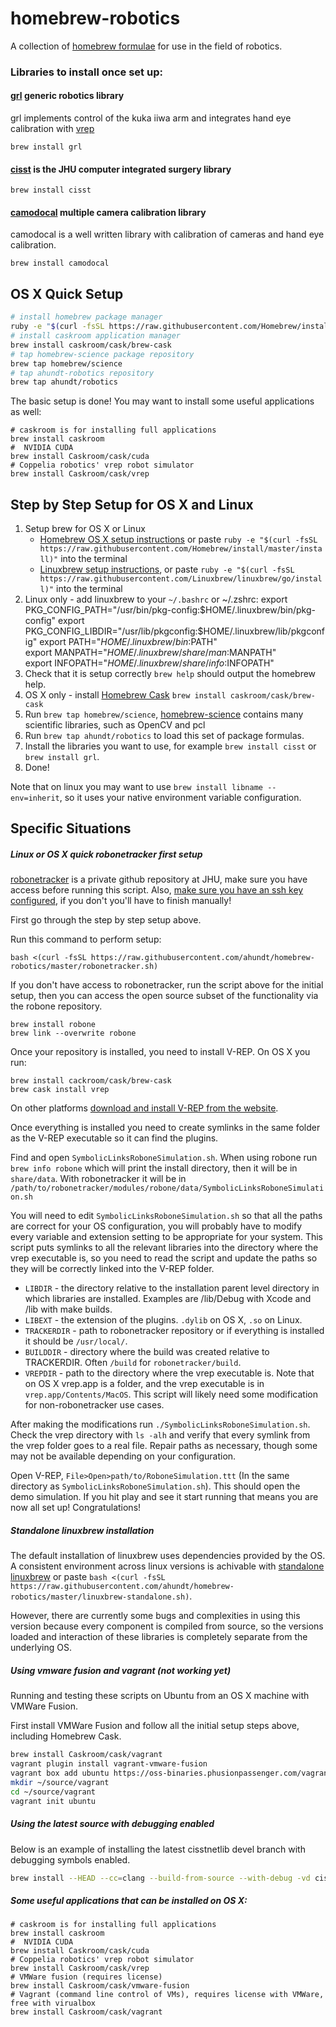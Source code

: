 # homebrew-robotics

A collection of [homebrew formulae](https://brew.sh) for use in the field of robotics.

### Libraries to install once set up:

#### [grl](https://github.com/ahundt/grl/) generic robotics library

grl implements control of the kuka iiwa arm and integrates hand eye calibration with [vrep](http://www.coppeliarobotics.com/index.html)

    brew install grl

#### [cisst](https://github.com/jhu-cisst/cisst) is the JHU computer integrated surgery library

    brew install cisst

#### [camodocal](https://github.com/hengli/camodocal) multiple camera calibration library

camodocal is a well written library with calibration of cameras and hand eye calibration. 

    brew install camodocal

## OS X Quick Setup

```bash
# install homebrew package manager
ruby -e "$(curl -fsSL https://raw.githubusercontent.com/Homebrew/install/master/install)"
# install caskroom application manager
brew install caskroom/cask/brew-cask
# tap homebrew-science package repository
brew tap homebrew/science
# tap ahundt-robotics repository
brew tap ahundt/robotics
```

The basic setup is done! You may want to install some useful applications as well:

```
# caskroom is for installing full applications
brew install caskroom
#  NVIDIA CUDA
brew install Caskroom/cask/cuda
# Coppelia robotics' vrep robot simulator
brew install Caskroom/cask/vrep
```

## Step by Step Setup for OS X and Linux

1. Setup brew for OS X or Linux
    - [Homebrew OS X setup instructions](http://brew.sh/) or paste `ruby -e "$(curl -fsSL https://raw.githubusercontent.com/Homebrew/install/master/install)"` into the terminal
    - [Linuxbrew setup instructions](http://linuxbrew.sh/), or paste `ruby -e "$(curl -fsSL https://raw.githubusercontent.com/Linuxbrew/linuxbrew/go/install)"` into the terminal
2. Linux only - add linuxbrew to your `~/.bashrc` or ~/.zshrc:
    export PKG_CONFIG_PATH="/usr/bin/pkg-config:$HOME/.linuxbrew/bin/pkg-config"
    export PKG_CONFIG_LIBDIR="/usr/lib/pkgconfig:$HOME/.linuxbrew/lib/pkgconfig"
    export PATH="$HOME/.linuxbrew/bin:$PATH"                                    
    export MANPATH="$HOME/.linuxbrew/share/man:$MANPATH"                        
    export INFOPATH="$HOME/.linuxbrew/share/info:$INFOPATH"
3. Check that it is setup correctly `brew help` should output the homebrew help.
4. OS X only - install [Homebrew Cask](http://caskroom.io/) `brew install caskroom/cask/brew-cask`
5. Run `brew tap homebrew/science`, [homebrew-science](http://brew.sh/homebrew-science/) contains many scientific libraries, such as OpenCV and pcl
6. Run `brew tap ahundt/robotics` to load this set of package formulas.
7. Install the libraries you want to use, for example `brew install cisst` or `brew install grl`.
8. Done!

Note that on linux you may want to use `brew install libname --env=inherit`, so it uses your native environment variable configuration.

Specific Situations
-------------------


##### Linux or OS X quick robonetracker first setup

[robonetracker](https://github.com/ahundt/robonetracker ) is a private github repository at JHU, make sure
you have access before running this script. Also, [make sure you have an ssh key configured](https://help.github.com/articles/error-permission-denied-publickey/),
if you don't you'll have to finish manually! 

First go through the step by step setup above.

Run this command to perform setup:

    bash <(curl -fsSL https://raw.githubusercontent.com/ahundt/homebrew-robotics/master/robonetracker.sh)

If you don't have access to robonetracker, run the script above for the initial setup, then you can access the open source subset of the functionality via the robone repository.

    brew install robone
    brew link --overwrite robone

Once your repository is installed, you need to install V-REP. On OS X you run:

    brew install cackroom/cask/brew-cask
    brew cask install vrep

On other platforms [download and install V-REP from the website](http://www.coppeliarobotics.com/downloads.html).

Once everything is installed you need to create symlinks in the same folder as the V-REP executable so it can find the plugins.

Find and open `SymbolicLinksRoboneSimulation.sh`. When using robone run `brew info robone` which will print the install directory, then it will be in `share/data`. With robonetracker it will be in `/path/to/robonetracker/modules/robone/data/SymbolicLinksRoboneSimulation.sh`

You will need to edit `SymbolicLinksRoboneSimulation.sh` so that all the paths are correct for your OS configuration, you will probably have to modify every variable and extension setting to be appropriate for your system. This script puts symlinks to all the relevant libraries into the directory where the vrep executable is, so you need to read the script and update the paths so they will be correctly linked into the V-REP folder. 

- `LIBDIR` - the directory relative to the installation parent level directory in which libraries are installed. Examples are /lib/Debug with Xcode and /lib with make builds.
- `LIBEXT` - the extension of the plugins. `.dylib` on OS X, `.so` on Linux.
- `TRACKERDIR` - path to robonetracker repository or if everything is installed it should be `/usr/local/`.
- `BUILDDIR` - directory where the build was created relative to TRACKERDIR. Often `/build` for `robonetracker/build`.
- `VREPDIR` - path to the directory where the vrep executable is. Note that on OS X vrep.app is a folder, and the vrep executable is in `vrep.app/Contents/MacOS`. This script will likely need some modification for non-robonetracker use cases.

After making the modifications run `./SymbolicLinksRoboneSimulation.sh`. Check the vrep directory with `ls -alh` and verify that every symlink from the vrep folder goes to a real file. Repair paths as necessary, though some may not be available depending on your configuration.

Open V-REP, `File>Open>path/to/RoboneSimulation.ttt` (In the same directory as `SymbolicLinksRoboneSimulation.sh`). This should open the demo simulation. If you hit play and see it start running that means you are now all set up! Congratulations!


##### Standalone linuxbrew installation

The default installation of linuxbrew uses dependencies provided by the OS. A consistent environment across linux versions is achivable with [standalone linuxbrew](https://github.com/Homebrew/linuxbrew/wiki/Standalone-Installation) or paste `bash <(curl -fsSL https://raw.githubusercontent.com/ahundt/homebrew-robotics/master/linuxbrew-standalone.sh)`. 

However, there are currently some bugs and complexities in using this version because every component is compiled from source, so the versions loaded and interaction of these libraries is completely separate from the underlying OS.

##### Using vmware fusion and vagrant (not working yet)
Running and testing these scripts on Ubuntu from an OS X machine with VMWare Fusion.

First install VMWare Fusion and follow all the initial setup steps above, including Homebrew Cask.


```bash
brew install Caskroom/cask/vagrant
vagrant plugin install vagrant-vmware-fusion
vagrant box add ubuntu https://oss-binaries.phusionpassenger.com/vagrant/boxes/latest/ubuntu-14.04-amd64-vmwarefusion.box
mkdir ~/source/vagrant
cd ~/source/vagrant
vagrant init ubuntu

```


##### Using the latest source with debugging enabled

Below is an example of installing the latest cisstnetlib devel branch with debugging symbols enabled.

```bash
brew install --HEAD --cc=clang --build-from-source --with-debug -vd cisstnetlib
```


##### Some useful applications that can be installed on OS X:

```
# caskroom is for installing full applications
brew install caskroom
#  NVIDIA CUDA
brew install Caskroom/cask/cuda
# Coppelia robotics' vrep robot simulator
brew install Caskroom/cask/vrep
# VMWare fusion (requires license)
brew install Caskroom/cask/vmware-fusion
# Vagrant (command line control of VMs), requires license with VMWare, free with virualbox
brew install Caskroom/cask/vagrant
```